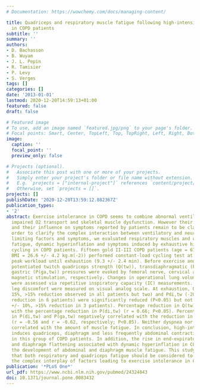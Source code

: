 ```yaml
---
# Documentation: https://wowchemy.com/docs/managing-content/

title: Quadriceps and respiratory muscle fatigue following high-intensity cycling
  in COPD patients
subtitle: ''
summary: ''
authors:
- D. Bachasson
- B. Wuyam
- J. L. Pepin
- R. Tamisier
- P. Levy
- S. Verges
tags: []
categories: []
date: '2013-01-01'
lastmod: 2020-12-20T14:59:13+01:00
featured: false
draft: false

# Featured image
# To use, add an image named `featured.jpg/png` to your page's folder.
# Focal points: Smart, Center, TopLeft, Top, TopRight, Left, Right, BottomLeft, Bottom, BottomRight.
image:
  caption: ''
  focal_point: ''
  preview_only: false

# Projects (optional).
#   Associate this post with one or more of your projects.
#   Simply enter your project's folder or file name without extension.
#   E.g. `projects = ["internal-project"]` references `content/project/deep-learning/index.md`.
#   Otherwise, set `projects = []`.
projects: []
publishDate: '2020-12-20T13:59:12.882367Z'
publication_types:
- '2'
abstract: Exercise intolerance in COPD seems to combine abnormal ventilatory mechanics,
  impaired O2 transport and skeletal muscle dysfunction. However their relative contribution
  and their influence on symptoms reported by patients remain to be clarified. In
  order to clarify the complex interaction between ventilatory and neuromuscular exercise
  limiting factors and symptoms, we evaluated respiratory muscles and quadriceps contractile
  fatigue, dynamic hyperinflation and symptoms induced by exhaustive high-intensity
  cycling in COPD patients. Fifteen gold II-III COPD patients (age = 67 +/- 6 yr;
  BMI = 26.6 +/- 4.2 kg.m(-2)) performed constant-load cycling test at 80% of their
  peak workload until exhaustion (9.3 +/- 2.4 min). Before exercise and at exhaustion,
  potentiated twitch quadriceps strength (Q(tw)), transdiaphragmatic (P(di,tw)) and
  gastric (P(ga,tw)) pressures were evoked by femoral nerve, cervical and thoracic
  magnetic stimulation, respectively. Changes in operational lung volumes during exercise
  were assessed via repetitive inspiratory capacity (IC) measurements. Dyspnoea and
  leg discomfort were measured on visual analog scale. At exhaustion, Q(tw) (-33 +/-
  15%, >15% reduction observed in all patients but two) and Pdi,tw (-20 +/- 15%, >15%
  reduction in 6 patients) were significantly reduced (P<0.05) but not Pga,tw (-6
  +/- 10%, >15% reduction in 3 patients). Percentage reduction in Q(tw) correlated
  with the percentage reduction in P(di,tw) (r = 0.66; P<0.05). Percentage reductions
  in P(di,tw) and P(ga,tw) negatively correlated with the reduction in IC at exhaustion
  (r = -0.56 and r = -0.62, respectively; P<0.05). Neither dyspnea nor leg discomfort
  correlated with the amount of muscle fatigue. In conclusion, high-intensity exercise
  induces quadriceps, diaphragm and less frequently abdominal contractile fatigue
  in this group of COPD patients. In addition, the rise in end-expiratory lung volume
  and diaphragm flattening associated with dynamic hyperinflation in COPD might limit
  the development of abdominal and diaphragm muscle fatigue. This study underlines
  that both respiratory and quadriceps fatigue should be considered to understand
  the complex interplay of factors leading to exercise intolerance in COPD patients.
publication: '*PLoS One*'
url_pdf: https://www.ncbi.nlm.nih.gov/pubmed/24324843
doi: 10.1371/journal.pone.0083432
---
```

